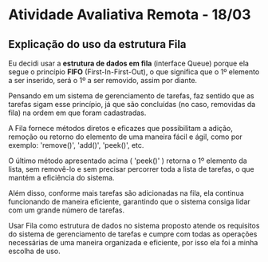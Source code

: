 # Atividade Avaliativa Remota - 18/03

## Explicação do uso da estrutura Fila
Eu decidi usar a **estrutura de dados em fila** (interface Queue) porque ela segue o princípio **FIFO** (First-In-First-Out), o que significa que o 1º elemento a ser inserido, será o 1º a ser removido, assim por diante. </br>

Pensando em um sistema de gerenciamento de tarefas, faz sentido que as tarefas sigam esse princípio, já que são concluídas (no caso, removidas da fila) na ordem em que foram cadastradas. </br>

A Fila fornece métodos diretos e eficazes que possibilitam a adição, remoção ou retorno do elemento de uma maneira fácil e ágil, como por exemplo: 'remove()', 'add()', 'peek()', etc. </br>

O último método apresentado acima ( 'peek()' ) retorna o 1º elemento da lista, sem removê-lo e sem precisar percorrer toda a lista de tarefas, o que mantém a eficiência do sistema. </br>

Além disso, conforme mais tarefas são adicionadas na fila, ela continua funcionando de maneira eficiente, garantindo que o sistema consiga lidar com um grande número de tarefas.</br>

Usar Fila como estrutura de dados no sistema proposto atende os requisitos do sistema de gerenciamento de tarefas e cumpre com todas as operações necessárias de uma maneira organizada e eficiente, por isso ela foi a minha escolha de uso. 
